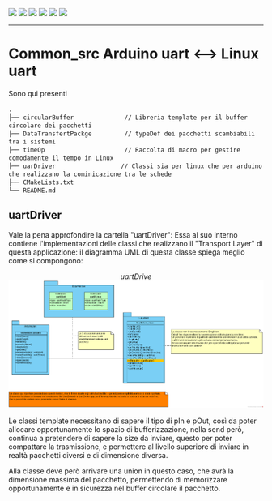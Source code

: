 ![](https://img.shields.io/github/stars/Alfystar/Scorbot-CA) ![](https://img.shields.io/github/forks/Alfystar/Scorbot-CA) ![](https://img.shields.io/github/tag/Alfystar/Scorbot-CA) ![](https://img.shields.io/github/release/Alfystar/Scorbot-CA) ![](https://img.shields.io/github/issues/Alfystar/Scorbot-CA) ![](https://img.shields.io/bower/v/editor.md.svg)

------------

# Common_src Arduino uart <--> Linux uart

Sono qui presenti 

    .
    ├── circularBuffer              // Libreria template per il buffer circolare dei pacchetti
    ├── DataTransfertPackge         // typeDef dei pacchetti scambiabili tra i sistemi
    ├── timeOp                      // Raccolta di macro per gestire comodamente il tempo in Linux
    ├── uarDriver                  // Classi sia per linux che per arduino che realizzano la cominicazione tra le schede
    ├── CMakeLists.txt
    └── README.md

## uartDriver
Vale la pena approfondire la cartella "uartDriver":
Essa al suo interno contiene l'implementazioni delle classi che realizzano il "Transport Layer" di questa applicazione:
il diagramma UML di questa classe spiega meglio come si compongono:

<p align="center">
  <i>uartDrive</i>
  <img src="https://github.com/Alfystar/Scorbot-CA/blob/master/1_Doc/ScorBoard%20UML%20Diagrams/diagrams/SerialDrives%20Class%20Diagram.png?raw=true"> 
</p>
Le classi template necessitano di sapere il tipo di pIn e pOut, così da poter allocare opportunamente lo spazio di bufferizzazione, nella send però, continua a pretendere di sapere la size da inviare, questo per poter compattare la trasmissione, e permettere al livello superiore di inviare in realtà pacchetti diversi e di dimensione diversa.

Alla classe deve però arrivare una union in questo caso, che avrà la dimensione massima del pacchetto, permettendo di memorizzare opportunamente e in sicurezza nel buffer circolare il pacchetto. 